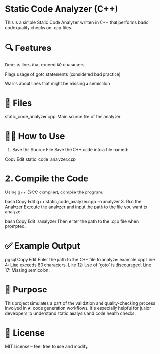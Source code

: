 # Static Code Analyzer (C++)
This is a simple Static Code Analyzer written in C++ that performs basic code quality checks on .cpp files.

# 🔍 Features
Detects lines that exceed 80 characters

Flags usage of goto statements (considered bad practice)

Warns about lines that might be missing a semicolon

# 📁 Files
static_code_analyzer.cpp: Main source file of the analyzer

# 🧑‍💻 How to Use
1. Save the Source File
Save the C++ code into a file named:

Copy
Edit
static_code_analyzer.cpp

# 2. Compile the Code
Using g++ (GCC compiler), compile the program:

bash
Copy
Edit
g++ static_code_analyzer.cpp -o analyzer
3. Run the Analyzer
Execute the analyzer and input the path to the file you want to analyze:

bash
Copy
Edit
./analyzer
Then enter the path to the .cpp file when prompted.

# ✅ Example Output
pgsql
Copy
Edit
Enter the path to the C++ file to analyze: example.cpp
Line 4: Line exceeds 80 characters.
Line 12: Use of 'goto' is discouraged.
Line 17: Missing semicolon.

# 🚀 Purpose
This project simulates a part of the validation and quality-checking process involved in AI code generation workflows. It's especially helpful for junior developers to understand static analysis and code health checks.

# 📄 License
MIT License – feel free to use and modify.

